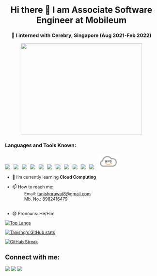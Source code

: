 <h1 align="center">Hi there 👋 I am Associate Software Engineer at Mobileum</h1>
<h3 align="center">🔭 I interned with Cerebry, Singapore (Aug 2021-Feb 2022)</h3>
<p align="Center"> <img src="https://st3.depositphotos.com/3382541/13326/v/600/depositphotos_133260890-stock-illustration-programmer-sitting-on-big-laptop.jpg" width="400px" height="300px" /> </p>

<h3 align="left">Languages and Tools Known:</h3>
<p> <img src="https://user-images.githubusercontent.com/82946769/147456479-5876d343-ebac-4f16-a2ed-3a51c3b68631.png" width="50px" />&nbsp;&nbsp;
    <img src="https://user-images.githubusercontent.com/82946769/147456744-a76ef3a0-5461-4c89-bbf1-5ac6dcfbe564.png" width="50px"/>&nbsp;&nbsp;
    <img src="https://user-images.githubusercontent.com/82946769/147456934-844950c1-0b12-426e-a0d2-ca34b0993fe6.png" width="70px"/>&nbsp;&nbsp;
    <img src="https://upload.wikimedia.org/wikipedia/commons/thumb/c/c3/Python-logo-notext.svg/1200px-Python-logo-notext.svg.png" width="60px"/>&nbsp;&nbsp;
    <img src="https://user-images.githubusercontent.com/82946769/147457384-aa87113c-8f66-48a8-819f-e94516ee472f.png" width="100px"/>&nbsp;&nbsp;
    <img src="https://user-images.githubusercontent.com/82946769/147457014-d4b64055-59c7-447c-aebd-e136f13e8fd0.png" width="50px"/>&nbsp;&nbsp;
    <img src="https://user-images.githubusercontent.com/82946769/147457074-7650e731-5a6a-4473-9569-174ff060c98c.png" width="60px"/>&nbsp;&nbsp;
    <img src="https://user-images.githubusercontent.com/82946769/147457279-ae0a0cd8-d7ef-4617-8a83-172e553c09da.png" width="50px"/>&nbsp;&nbsp;
    <img src="https://user-images.githubusercontent.com/82946769/147457875-344e6c4a-ff71-4e87-92fe-8a11e9f55bd5.png" width="80px"/>&nbsp;&nbsp;
    <img src="https://user-images.githubusercontent.com/82946769/147458205-78d18e54-293a-46eb-93e5-06ed3cc7efa1.png" width="80px"/>&nbsp;&nbsp;
    <img src="https://user-images.githubusercontent.com/82946769/147460120-0d713aa5-4acf-419b-ae1e-4ed45e888643.png" width="70px"/>&nbsp;&nbsp;
    <img src="https://github.com/tanishq-17102001/tanishq-17102001/blob/main/aws.png" width="70px"/>&nbsp;&nbsp;
</p>

- 🌱 I’m currently learning **Cloud Computing**

- 📫 How to reach me: 
        <br />&nbsp;&nbsp;&nbsp;&nbsp;&nbsp;&nbsp;&nbsp;&nbsp;&nbsp;&nbsp;Email: tanishqrawat8@gmail.com 
        <br />&nbsp;&nbsp;&nbsp;&nbsp;&nbsp;&nbsp;&nbsp;&nbsp;&nbsp;&nbsp;Mb. No.: 8982416479<br /><br />

- 😄 Pronouns: He/Him



[![Top Langs](https://github-readme-stats.vercel.app/api/top-langs/?username=tanishq-17102001)](https://github.com/tanishq-17102001/github-readme-stats)


[![Tanishq's GitHub stats](https://github-readme-stats.vercel.app/api?username=tanishq-17102001&count_private=true)](https://github.com/tanishq-17102001/github-readme-stats)


[![GitHub Streak](https://github-readme-streak-stats.herokuapp.com/?user=tanishq-17102001)](https://github.com/tanishq-17102001/github-readme-streak-stats)

## Connect with me:
<p align="left">
<a href = "https://www.instagram.com/tanishqrawat/" target="_blank"><img src="https://img.icons8.com/fluent/48/000000/instagram-new.png"></a>
</a>
<a href = "https://www.linkedin.com/in/tanishqrawat1710h/" target="_blank"><img src="https://github.com/tanishq-17102001/tanishq-17102001/blob/main/icons8-linkedin-circled-48.png"></a>
</a>
<a href = "https://tanishqrawat1710h.medium.com/" target="_blank"><img src="https://github.com/tanishq-17102001/tanishq-17102001/blob/main/icons8-medium-64%20(1).png"></a>
</p>

